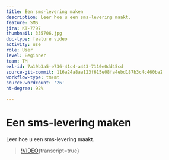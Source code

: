 ```yaml
---
title: Een sms-levering maken
description: Leer hoe u een sms-levering maakt.
feature: SMS
jira: KT-7797
thumbnail: 335706.jpg
doc-type: feature video
activity: use
role: User
level: Beginner
team: TM
exl-id: 7a19b3a5-e736-41c4-a443-7110e0dd45cd
source-git-commit: 116a24a8aa123f615e08fa4ebd187b3c4c460ba2
workflow-type: tm+mt
source-wordcount: '26'
ht-degree: 92%

---
```


# Een sms-levering maken

Leer hoe u een sms-levering maakt.

>[!VIDEO](https://video.tv.adobe.com/v/335706?quality=12&learn=on){transcript=true}
